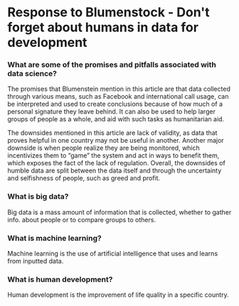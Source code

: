 # Response to Blumenstock - Don't forget about humans in data for development

### What are some of the promises and pitfalls associated with data science?

The promises that Blumenstein mention in this article are that data collected through various means, such as Facebook and international call usage, can be interpreted and used to create conclusions because of how much of a personal signature they leave behind. It can also be used to help larger groups of people as a whole, and aid with such tasks as humanitarian aid.

The downsides mentioned in this article are lack of validity, as data that proves helpful in one country may not be useful in another. Another major downside is when people realize they are being monitored, which incentivizes them to “game” the system and act in ways to benefit them, which exposes the fact of the lack of regulation. Overall, the downsides of humble data are split between the data itself and through the uncertainty and selfishness of people, such as greed and profit.

### What is big data?

Big data is a mass amount of information that is collected, whether to gather info. about people or to compare groups to others. 



### What is machine learning?

Machine learning is the use of artificial intelligence that uses and learns from inputted data. 


### What is human development?

Human development is the improvement of life quality in a specific country. 

